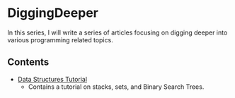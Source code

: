 # DiggingDeeper
In this series, I will write a series of articles focusing on digging deeper into various programming related topics.

## Contents

* [Data Structures Tutorial](0-welcome.md)
    - Contains a tutorial on stacks, sets, and Binary Search Trees.


